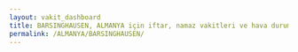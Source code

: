 ```yaml
---
layout: vakit_dashboard
title: BARSINGHAUSEN, ALMANYA için iftar, namaz vakitleri ve hava durumu - ilçe/eyalet seç
permalink: /ALMANYA/BARSINGHAUSEN/
---
```


<script type="text/javascript">
  var GLOBAL_COUNTRY = 'ALMANYA';
  var GLOBAL_CITY = 'BARSINGHAUSEN';
  var GLOBAL_STATE = '';
  var lat = 72;
  var lon = 21;
</script>
